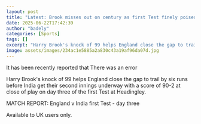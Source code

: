 ```yaml
---
layout: post
title: "Latest: Brook misses out on century as first Test finely poised on day three"
date: 2025-06-22T17:42:39
author: "badely"
categories: [Sports]
tags: []
excerpt: "Harry Brook's knock of 99 helps England close the gap to trail by six runs before India get their second innings underway with a score of 90-2 at clos"
image: assets/images/234ac1e5885a2a830c43a19af96da07d.jpg
---
```


It has been recently reported that There was an error

Harry Brook's knock of 99 helps England close the gap to trail by six runs before India get their second innings underway with a score of 90-2 at close of play on day three of the first Test at Headingley.

MATCH REPORT: England v India first Test - day three

Available to UK users only.

